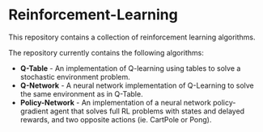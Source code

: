# Reinforcement-Learning


This repository contains a collection of reinforcement learning algorithms.

The repository currently contains the following algorithms:
* **Q-Table** - An implementation of Q-learning using tables to solve a stochastic environment problem.
* **Q-Network** - A neural network implementation of Q-Learning to solve the same environment as in Q-Table.
* **Policy-Network** - An implementation of a neural network policy-gradient agent that solves full RL problems with states and delayed rewards, and two opposite actions (ie. CartPole or Pong).
